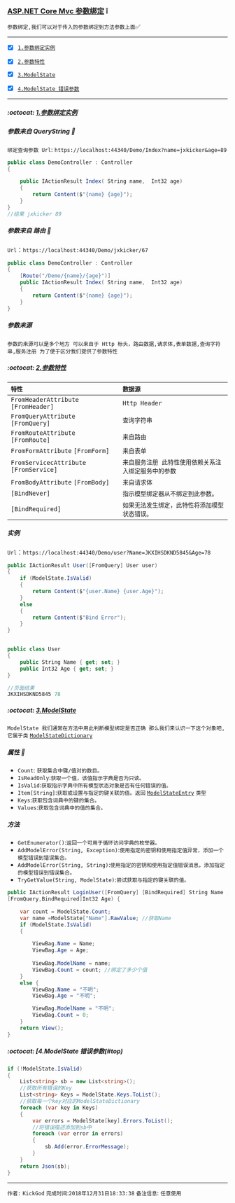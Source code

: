 ### [ASP.NET Core Mvc 参数绑定](#top) :grey_exclamation: <b id="top"></b>
`参数绑定,我们可以对于传入的参数绑定到方法参数上面`:white_check_mark:

------

- [x] [`1.参数绑定实例`](#target1)
- [x] [`2.参数特性`](#target2)
- [x] [`3.ModelState`](#target3)
- [x] [`4.ModelState 错误参数`](#target4)


------

#####  :octocat: [1.参数绑定实例](#top) <b id="target1"></b> 

##### 参数来自 QueryString :speech_balloon: 
`绑定查询参数 Url`: `https://localhost:44340/Demo/Index?name=jxkicker&age=89`
```c#
public class DemoController : Controller
{

    public IActionResult Index( String name,  Int32 age)
    {
        return Content($"{name} {age}");
    }
}
//结果 jxkicker 89
```

##### 参数来自 路由 :speech_balloon: 
`Url`：`https://localhost:44340/Demo/jxkicker/67`
```c#
public class DemoController : Controller
{
    [Route("/Demo/{name}/{age}")]
    public IActionResult Index( String name,  Int32 age)
    {
        return Content($"{name} {age}");
    }
}
```

##### 参数来源
`参数的来源可以是多个地方 可以来自于 Http 标头，路由数据,请求体,表单数据,查询字符串,服务注册 为了便于区分我们提供了参数特性` 



#####  :octocat: [2.参数特性](#top) <b id="target2"></b> 

|`特性`|`数据源`|
|:-----|:------|
|`FromHeaderAttribute` `[FromHeader]`|`Http Header`|
|`FromQueryAttribute` `[FromQuery]`|`查询字符串`|
|`FromRouteAttribute` `[FromRoute]`|`来自路由`|
|`FromFormAttribute` `[FromForm]`|`来自表单`|
|`FromServicecAttribute` `[FromService]`|`来自服务注册 此特性使用依赖关系注入绑定服务中的参数`|
|`FromBodyAttribute` `[FromBody]`|`来自请求体`|
| `[BindNever]`|`指示模型绑定器从不绑定到此参数。`|
| `[BindRequired]`|`如果无法发生绑定，此特性将添加模型状态错误。`|

##### 实例
`Url`：`https://localhost:44340/Demo/user?Name=JKXIHSDKND5845&Age=78`

```c#
public IActionResult User([FromQuery] User user)
{
    if (ModelState.IsValid)
    {
        return Content($"{user.Name} {user.Age}");
    }
    else
    {
        return Content($"Bind Error");
    }
}


public class User
{
    public String Name { get; set; }
    public Int32 Age { get; set; }
}

//页面结果
JKXIHSDKND5845 78
```
#####  :octocat: [3.ModelState](#top) <b id="target3"></b> 
`ModelState 我们通常在方法中用此判断模型绑定是否正确 那么我们来认识一下这个对象吧,它属于类` [`ModelStateDictionary`](https://docs.microsoft.com/zh-cn/dotnet/api/system.web.modelbinding.modelstatedictionary?view=netframework-4.7.2&viewFallbackFrom=netcore-2.2)

##### 属性 :speech_balloon: 
* `Count`: 	`获取集合中键/值对的数目。`
* `IsReadOnly`:`获取一个值，该值指示字典是否为只读。`
* `IsValid`:`获取指示字典中所有模型状态对象是否有任何错误的值。`
* `Item[String]`:`获取或设置与指定的键关联的值。返回` [`ModelStateEntry`](https://docs.microsoft.com/zh-cn/dotnet/api/microsoft.aspnetcore.mvc.modelbinding.modelstateentry?view=aspnetcore-2.2) `类型`
* `Keys`:`获取包含词典中的键的集合。`
* `Values`:`获取包含词典中的值的集合。`

##### 方法
* `GetEnumerator()`:`返回一个可用于循环访问字典的枚举器。`
* `AddModelError(String, Exception)`:`使用指定的密钥和使用指定值异常，添加一个模型错误到错误集合。`
* `AddModelError(String, String)`:`使用指定的密钥和使用指定值错误消息，添加指定的模型错误到错误集合。`
* `TryGetValue(String, ModelState)`:`尝试获取与指定的键关联的值。`

```c#
public IActionResult LoginUser([FromQuery] [BindRequired] String Name ,
[FromQuery,BindRequired]Int32 Age) {

    var count = ModelState.Count;
    var name =ModelState["Name"].RawValue; //获取Name
    if (ModelState.IsValid)
    {

        ViewBag.Name = Name;
        ViewBag.Age = Age;
        
        ViewBag.ModelName = name;
        ViewBag.Count = count; //绑定了多少个值 
    }
    else {
        ViewBag.Name = "不明";
        ViewBag.Age = "不明";

        ViewBag.ModelName = "不明";
        ViewBag.Count = 0;
    }
    return View();
}
```
#####  :octocat: [4.ModelState 错误参数(#top) <b id="target4"></b> 

```c#
if (!ModelState.IsValid)
{
    List<string> sb = new List<string>();
    //获取所有错误的Key
    List<string> Keys = ModelState.Keys.ToList();
    //获取每一个key对应的ModelStateDictionary
    foreach (var key in Keys)
    {
        var errors = ModelState[key].Errors.ToList();
        //将错误描述添加到sb中
        foreach (var error in errors)
        {
            sb.Add(error.ErrorMessage);
        }
    }
    return Json(sb);
} 
```
--------------------
`作者:` `KickGod` 
`完成时间`:`2018年12月31日18:33:38`
`备注信息`: `任意使用` 
